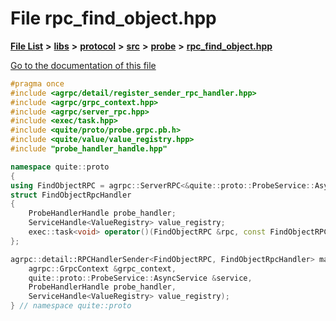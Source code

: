 

# File rpc\_find\_object.hpp

[**File List**](files.md) **>** [**libs**](dir_6719ab1f1f7655efc2fa43f7eb574fd1.md) **>** [**protocol**](dir_256d27db1e44b9b04d67f4c92d3fc698.md) **>** [**src**](dir_62c749a433f68b441b7c0425b5469d66.md) **>** [**probe**](dir_8a7b54f280cdd6b46c67f9938f379d86.md) **>** [**rpc\_find\_object.hpp**](rpc__find__object_8hpp.md)

[Go to the documentation of this file](rpc__find__object_8hpp.md)


```C++
#pragma once
#include <agrpc/detail/register_sender_rpc_handler.hpp>
#include <agrpc/grpc_context.hpp>
#include <agrpc/server_rpc.hpp>
#include <exec/task.hpp>
#include <quite/proto/probe.grpc.pb.h>
#include <quite/value/value_registry.hpp>
#include "probe_handler_handle.hpp"

namespace quite::proto
{
using FindObjectRPC = agrpc::ServerRPC<&quite::proto::ProbeService::AsyncService::RequestFindObject>;
struct FindObjectRpcHandler
{
    ProbeHandlerHandle probe_handler;
    ServiceHandle<ValueRegistry> value_registry;
    exec::task<void> operator()(FindObjectRPC &rpc, const FindObjectRPC::Request &request);
};

agrpc::detail::RPCHandlerSender<FindObjectRPC, FindObjectRpcHandler> make_rpc_find_object(
    agrpc::GrpcContext &grpc_context,
    quite::proto::ProbeService::AsyncService &service,
    ProbeHandlerHandle probe_handler,
    ServiceHandle<ValueRegistry> value_registry);
} // namespace quite::proto
```


